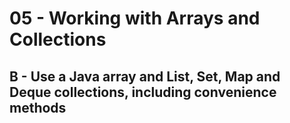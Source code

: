 # 05 - Working with Arrays and Collections
## B - Use a Java array and List, Set, Map and Deque collections, including convenience methods

### 